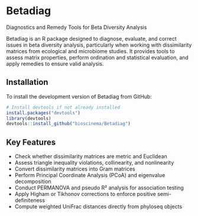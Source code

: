 # Betadiag

Diagnostics and Remedy Tools for Beta Diversity Analysis

Betadiag is an R package designed to diagnose, evaluate, and correct issues in beta diversity analysis, particularly when working with dissimilarity matrices from ecological and microbiome studies. It provides tools to assess matrix properties, perform ordination and statistical evaluation, and apply remedies to ensure valid analysis.

## Installation

To install the development version of Betadiag from GitHub:

```r
# Install devtools if not already installed
install.packages("devtools")
library(devtools)
devtools::install_github("bioscinema/Betadiag")
```

## Key Features

- Check whether dissimilarity matrices are metric and Euclidean
- Assess triangle inequality violations, collinearity, and nonlinearity
- Convert dissimilarity matrices into Gram matrices
- Perform Principal Coordinate Analysis (PCoA) and eigenvalue decomposition
- Conduct PERMANOVA and pseudo R² analysis for association testing
- Apply Higham or Tikhonov corrections to enforce positive semi-definiteness
- Compute weighted UniFrac distances directly from phyloseq objects

